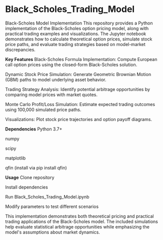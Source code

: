 # Black_Scholes_Trading_Model

Black-Scholes Model Implementation
This repository provides a Python implementation of the Black-Scholes option pricing model, along with practical trading examples and visualizations. The Jupyter notebook demonstrates how to calculate theoretical option prices, simulate stock price paths, and evaluate trading strategies based on model-market discrepancies.


**Key Features**
Black-Scholes Formula Implementation: Compute European call option prices using the closed-form Black-Scholes solution.

Dynamic Stock Price Simulation: Generate Geometric Brownian Motion (GBM) paths to model underlying asset behavior.

Trading Strategy Analysis: Identify potential arbitrage opportunities by comparing model prices with market quotes.

Monte Carlo Profit/Loss Simulation: Estimate expected trading outcomes using 100,000 simulated price paths.

Visualizations: Plot stock price trajectories and option payoff diagrams.

**Dependencies**
Python 3.7+

numpy

scipy

matplotlib

qfin (install via pip install qfin)

**Usage**
Clone repository

Install dependencies

Run Black_Scholes_Trading_Model.ipynb

Modify parameters to test different scenarios

This implementation demonstrates both theoretical pricing and practical trading applications of the Black-Scholes model. The included simulations help evaluate statistical arbitrage opportunities while emphasizing the model's assumptions about market dynamics.
